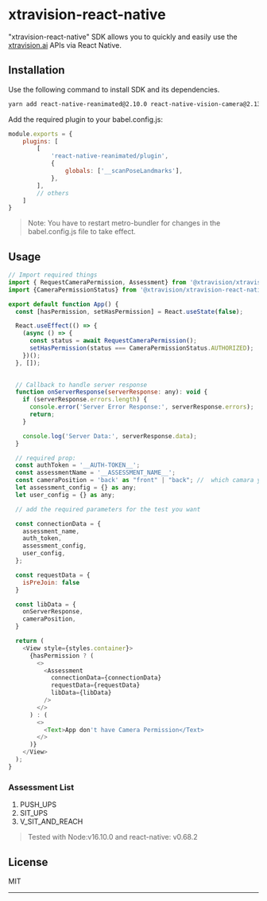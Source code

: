 # xtravision-react-native
"xtravision-react-native" SDK allows you to quickly and easily use the [xtravision.ai](https://xtravision.ai/) APIs via React Native.


## Installation
Use the following command to install SDK and its dependencies.
```sh
yarn add react-native-reanimated@2.10.0 react-native-vision-camera@2.13.0 @xtravision/xtravision-react-native
```

Add the required plugin to your babel.config.js:
```js
module.exports = {
    plugins: [
        [
            'react-native-reanimated/plugin',
            {
                globals: ['__scanPoseLandmarks'],
            },
        ],
        // others
    ]
}
```
> Note: You have to restart metro-bundler for changes in the babel.config.js file to take effect.


## Usage

```js
// Import required things
import { RequestCameraPermission, Assessment} from '@xtravision/xtravision-react-native';
import {CameraPermissionStatus} from '@xtravision/xtravision-react-native';

export default function App() {
  const [hasPermission, setHasPermission] = React.useState(false);

  React.useEffect(() => {
    (async () => {
      const status = await RequestCameraPermission();
      setHasPermission(status === CameraPermissionStatus.AUTHORIZED);
    })();
  }, []);

  
  // Callback to handle server response
  function onServerResponse(serverResponse: any): void {
    if (serverResponse.errors.length) {
      console.error('Server Error Response:', serverResponse.errors);
      return;
    }

    console.log('Server Data:', serverResponse.data);
  }

  // required prop:
  const authToken = '__AUTH-TOKEN__';
  const assessmentName = '__ASSESSMENT_NAME__';
  const cameraPosition = 'back' as "front" | "back"; //  which camara you want to use
  let assessment_config = {} as any;
  let user_config = {} as any;

  // add the required parameters for the test you want

  const connectionData = {
    assessment_name,
    auth_token,
    assessment_config,
    user_config,
  };

  const requestData = {
    isPreJoin: false
  }

  const libData = {
    onServerResponse,
    cameraPosition,
  }

  return (
    <View style={styles.container}>
      {hasPermission ? (
        <>
          <Assessment
            connectionData={connectionData}
            requestData={requestData}
            libData={libData}
          />
        </>
      ) : (
        <>
          <Text>App don't have Camera Permission</Text>
        </>
      )}
    </View>
  );
}
```


### Assessment List
1. PUSH_UPS
2. SIT_UPS
3. V_SIT_AND_REACH

> Tested with Node:v16.10.0 and react-native: v0.68.2

## License
MIT

---